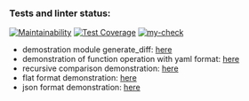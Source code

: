 ### Tests and linter status:
[![Maintainability](https://api.codeclimate.com/v1/badges/326bcb0ab510b4aa8821/maintainability)](https://codeclimate.com/github/prostojchelovek/python-project-50/maintainability)
[![Test Coverage](https://api.codeclimate.com/v1/badges/326bcb0ab510b4aa8821/test_coverage)](https://codeclimate.com/github/prostojchelovek/python-project-50/test_coverage)
[![my-check](https://github.com/prostojchelovek/python-project-50/actions/workflows/my-check.yml/badge.svg)](https://github.com/prostojchelovek/python-project-50/actions/workflows/my-check.yml)
* demostration module generate_diff: [here](https://asciinema.org/a/4Roe39vt7pC7VwSO6iD6Ie2j1)
* demonstration of function operation with yaml format: [here](https://asciinema.org/a/C3L4t4O6i24KntauH2swqXjAE)
* recursive comparison demonstration: [here](https://asciinema.org/a/Jue04pmgCBCpnYqMDDkGq3gCr)
* flat format demonstration: [here](https://asciinema.org/a/fJTFggA7sInPevq5yW1eTnMqc)
* json format demonstration: [here](https://asciinema.org/a/x7pVkE4olE8ok9LX99ZIge5NY)
